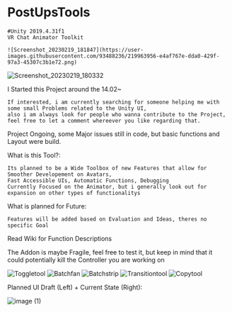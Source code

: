 

# PostUpsTools

    #Unity 2019.4.31f1
    VR Chat Animator Toolkit
    
    ![Screenshot_20230219_181847](https://user-images.githubusercontent.com/93488236/219963956-e4af767e-dda0-429f-97a3-45307c3b1e72.png)
![Screenshot_20230219_180332](https://user-images.githubusercontent.com/93488236/219963969-dd65c37d-68d3-4029-8577-3a1b15768bb3.png)

    
I Started this Project around the 14.02~


    If interested, i am currently searching for someone helping me with some small Problems related to the Unity UI,
    also i am always look for people who wanna contribute to the Project, feel free to let a comment whereever you like regarding that.

Project Ongoing, some Major issues still in code,
but basic functions and Layout were build.



What is this Tool?:

    Its planned to be a Wide Toolbox of new Features that allow for Smoother Developement on Avatars,
    Fast Accessible UIs, Automatic Functions, Debugging
    Currently Focused on the Animator, but i generally look out for expansion on other types of functionalitys



What is planned for Future:

    Features will be added based on Evaluation and Ideas, theres no specific Goal





Read Wiki for Function Descriptions

The Addon is maybe Fragile, feel free to test it, but keep in mind that it could potentially kill the Controller you are working on



![Toggletool](https://user-images.githubusercontent.com/93488236/219905831-5e3f1d23-7fbe-4797-81aa-68c45b08acac.gif)
![Batchfan](https://user-images.githubusercontent.com/93488236/219905899-a3afbe25-548f-4605-a2fa-6bee4119d5af.gif)
![Batchstrip](https://user-images.githubusercontent.com/93488236/219905904-3db15bb5-5f18-4100-aa27-eae5a1083f31.gif)
![Transitiontool](https://user-images.githubusercontent.com/93488236/219905838-c059e404-a1bc-4b60-a222-21e915c36765.gif)
![Copytool](https://user-images.githubusercontent.com/93488236/219905847-48b6781d-e72a-49fd-a9e7-9515c79bac03.gif)

Planned UI Draft (Left) + Current State (Right):

![image (1)](https://user-images.githubusercontent.com/93488236/219712399-c7f26b39-8079-43fc-b58b-effd4a22cdd2.png)
